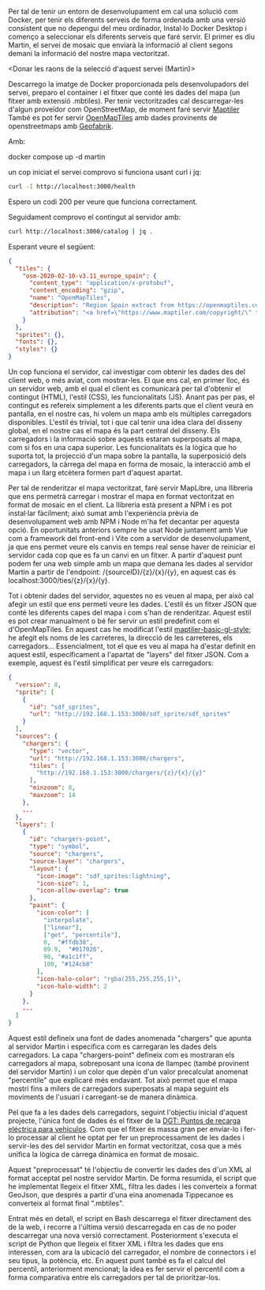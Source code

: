 Per tal de tenir un entorn de desenvolupament em cal una solució com Docker, per tenir els diferents serveis de forma ordenada amb una versió consistent que no depengui del meu ordinador,
Instal·lo Docker Desktop i començo a seleccionar els diferents serveis que faré servir.
El primer es diu Martin, el servei de mosaic que enviarà la informació al client segons demani la informació del nostre mapa vectoritzat.

<Donar les raons de la selecció d'aquest servei (Martin)>

Descarrego la imatge de Docker proporcionada pels desenvolupadors del servei, preparo el container i el fitxer que conté les dades del mapa (un fitxer amb extensió .mbtiles).
Per tenir vectoritzades cal descarregar-les d'algun proveïdor com OpenStreetMap, de moment faré servir [Maptiler](https://data.maptiler.com/downloads/dataset/osm/europe/spain/#4.87/40.07/-2.34)
També es pot fer servir [OpenMapTiles](https://github.com/openmaptiles/openmaptiles/tree/master) amb dades provinents de openstreetmaps amb [Geofabrik](https://download.geofabrik.de/).

Amb:

docker compose up -d martin

un cop iniciat el servei comprovo si funciona usant curl i jq:

``` bash
curl -I http://localhost:3000/health
```

Espero un codi 200 per veure que funciona correctament. 

Seguidament comprovo el contingut al servidor amb: 

``` bash
curl http://localhost:3000/catalog | jq .
```

Esperant veure el següent:

```json
{
  "tiles": {
    "osm-2020-02-10-v3.11_europe_spain": {
      "content_type": "application/x-protobuf",
      "content_encoding": "gzip",
      "name": "OpenMapTiles",
      "description": "Region Spain extract from https://openmaptiles.com",
      "attribution": "<a href=\"https://www.maptiler.com/copyright/\" target=\"_blank\">&copy; MapTiler</a> <a href=\"https://www.openstreetmap.org/copyright\" target=\"_blank\">&copy; OpenStreetMap contributors</a>"
    }
  },
  "sprites": {},
  "fonts": {},
  "styles": {}
}
```

Un cop funciona el servidor, cal investigar com obtenir les dades des del client web, o més aviat, com mostrar-les. El que ens cal, en primer lloc, és un servidor web, amb el qual el client es comunicarà per tal d'obtenir el contingut (HTML), l'estil (CSS), les funcionalitats (JS). Anant pas per pas, el contingut es refereix simplement a les diferents parts que el client veurà en pantalla, en el nostre cas, hi volem un mapa amb els múltiples carregadors disponibles. L'estil és trivial, tot i que cal tenir una idea clara del disseny global, en el nostre cas el mapa és la part central del disseny. Els carregadors i la informació sobre aquests estaran superposats al mapa, com si fos en una capa superior.
Les funcionalitats és la lògica que ho suporta tot, la projecció d'un mapa sobre la pantalla, la superposició dels carregadors, la càrrega del mapa en forma de mosaic, la interacció amb el mapa i un llarg etcètera formen part d'aquest apartat.

Per tal de renderitzar el mapa vectoritzat, faré servir MapLibre, una llibreria que ens permetrà carregar i mostrar el mapa en format vectoritzat en format de mosaic en el client. La llibreria està present a NPM i es pot instal·lar fàcilment; això sumat amb l'experiència prèvia de desenvolupament web amb NPM i Node m'ha fet decantar per aquesta opció. En oportunitats anteriors sempre he usat Node juntament amb Vue com a framework del front-end i Vite com a servidor de desenvolupament, ja que ens permet veure els canvis en temps real sense haver de reiniciar el servidor cada cop que es fa un canvi en un fitxer.
A partir d'aquest punt podem fer una web simple amb un mapa que demana les dades al servidor Martin a partir de l'endpoint: /{sourceID}/{z}/{x}/{y}, en aquest cas és localhost:3000/ties/{z}/{x}/{y}.

Tot i obtenir dades del servidor, aquestes no es veuen al mapa, per això cal afegir un estil que ens permeti veure les dades. L'estil és un fitxer JSON que conté les diferents capes del mapa i com s'han de renderitzar. Aquest estil es pot crear manualment o bé fer servir un estil predefinit com el d'OpenMapTiles. En aquest cas he modificat l'estil [maptiler-basic-gl-style](https://github.com/openmaptiles/maptiler-basic-gl-style); he afegit els noms de les carreteres, la direcció de les carreteres, els carregadors...
Essencialment, tot el que es veu al mapa ha d'estar definit en aquest estil, específicament a l'apartat de "layers" del fitxer JSON. Com a exemple, aquest és l'estil simplificat per veure els carregadors:

```json
{
  "version": 8,
  "sprite": [
    {
      "id": "sdf_sprites",
      "url": "http://192.168.1.153:3000/sdf_sprite/sdf_sprites"
    }
  ],
  "sources": {
    "chargers": {
      "type": "vector",
      "url": "http://192.168.1.153:3000/chargers",
      "tiles": [
        "http://192.168.1.153:3000/chargers/{z}/{x}/{y}"
      ],
      "minzoom": 0,
      "maxzoom": 14
    },
    ...
  },
  "layers": [
    {
      "id": "chargers-point",
      "type": "symbol",
      "source": "chargers",
      "source-layer": "chargers",
      "layout": {
        "icon-image": "sdf_sprites:lightning",
        "icon-size": 1,
        "icon-allow-overlap": true
      },
      "paint": {
        "icon-color": [
          "interpolate",
          ["linear"],
          ["get", "percentile"],
          0,  "#ffdb38",
          89.9,  "#017026",
          90, "#a1c1ff",
          100, "#124cb8"
        ],
        "icon-halo-color": "rgba(255,255,255,1)",
        "icon-halo-width": 2
      }
    },
    ...
  ]
}
```
Aquest estil defineix una font de dades anomenada "chargers" que apunta al servidor Martin i especifica com es carregaran les dades dels carregadors. La capa "chargers-point" defineix com es mostraran els carregadors al mapa, sobreposant una icona de llampec (també provinent del servidor Martin) i un color que depèn d'un valor precalculat anomenat "percentile" que explicaré més endavant.
Tot això permet que el mapa mostri fins a milers de carregadors superposats al mapa seguint els moviments de l'usuari i carregant-se de manera dinàmica.

Pel que fa a les dades dels carregadors, seguint l'objectiu inicial d'aquest projecte, l'única font de dades és el fitxer de la [DGT: Puntos de recarga eléctrica para vehículos](https://nap.dgt.es/dataset/puntos-de-recarga-electrica-para-vehiculos). Com que el fitxer és massa gran per enviar-lo i fer-lo processar al client he optat per fer un preprocessament de les dades i servir-les des del servidor Martin en format vectoritzat, cosa que a més unifica la lògica de càrrega dinàmica en format de mosaic. 

Aquest "preprocessat" té l'objectiu de convertir les dades des d'un XML al format acceptat pel nostre servidor Martin. De forma resumida, el script que he implementat llegeix el fitxer XML, filtra les dades i les converteix a format GeoJson, que després a partir d'una eina anomenada Tippecanoe es converteix al format final ".mbtiles".

Entrat més en detall, el script en Bash descarrega el fitxer directament des de la web, i recorre a l'última versió descarregada en cas de no poder descarregar una nova versió correctament. Posteriorment s'executa el script de Python que llegeix el fitxer XML i filtra les dades que ens interessen, com ara la ubicació del carregador, el nombre de connectors i el seu tipus, la potència, etc. En aquest punt també es fa el calcul del percentil, anteriorment mencionat; la idea es fer servir el percentil com a forma comparativa entre els carregadors per tal de prioritzar-los.